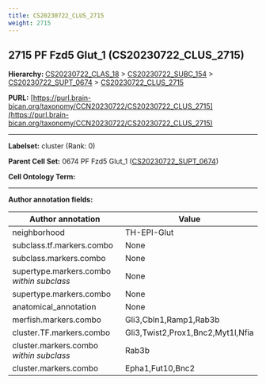 ```yaml
---
title: CS20230722_CLUS_2715
weight: 2715
---
```

## 2715 PF Fzd5 Glut_1 (CS20230722_CLUS_2715)
<b>Hierarchy: </b>
[CS20230722_CLAS_18](../CS20230722_CLAS_18) >
[CS20230722_SUBC_154](../CS20230722_SUBC_154) >
[CS20230722_SUPT_0674](../CS20230722_SUPT_0674) >
[CS20230722_CLUS_2715](../CS20230722_CLUS_2715)

**PURL:** [https://purl.brain-bican.org/taxonomy/CCN20230722/CS20230722_CLUS_2715](https://purl.brain-bican.org/taxonomy/CCN20230722/CS20230722_CLUS_2715)

---


**Labelset:** cluster (Rank: 0)

**Parent Cell Set:** 0674 PF Fzd5 Glut_1 ([CS20230722_SUPT_0674](../CS20230722_SUPT_0674))



**Cell Ontology Term:** 

[MARKER GENES.]: #


---

[TRANSFERRED ANNOTATIONS.]: #


[AUTHOR ANNOTATION FIELDS.]: #


**Author annotation fields:**

| Author annotation | Value |
|-------------------|-------|
|neighborhood|TH-EPI-Glut|
|subclass.tf.markers.combo|None|
|subclass.markers.combo|None|
|supertype.markers.combo _within subclass_|None|
|supertype.markers.combo|None|
|anatomical_annotation|None|
|merfish.markers.combo|Gli3,Cbln1,Ramp1,Rab3b|
|cluster.TF.markers.combo|Gli3,Twist2,Prox1,Bnc2,Myt1l,Nfia|
|cluster.markers.combo _within subclass_|Rab3b|
|cluster.markers.combo|Epha1,Fut10,Bnc2|
